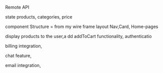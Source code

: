 Remote API

state
products, categories, price

component Structure = from my wire frame layout Nav,Card, Home-pages


display products to the user,a dd addToCart functionality, authenticatio


billing integration,

chat feature,

email integration,




